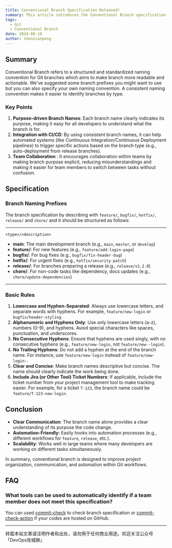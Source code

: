 ```yaml
---
title: Conventional Branch Specification Released!
summary: This article introduces the Conventional Branch specification, which provides a structured naming convention for Git branches to enhance readability and collaboration.
tags:
  - Git
  - Conventional Branch
date: 2024-09-18
author: shenxianpeng
---
```


## Summary

Conventional Branch refers to a structured and standardized naming convention for Git branches which aims to make branch more readable and actionable. We've suggested some branch prefixes you might want to use but you can also specify your own naming convention. A consistent naming convention makes it easier to identify branches by type.


### Key Points

1. **Purpose-driven Branch Names**: Each branch name clearly indicates its purpose, making it easy for all developers to understand what the branch is for.
2. **Integration with CI/CD**: By using consistent branch names, it can help automated systems (like Continuous Integration/Continuous Deployment pipelines) to trigger specific actions based on the branch type (e.g., auto-deployment from release branches).
3. **Team Collaboration** : It encourages collaboration within teams by making branch purpose explicit, reducing misunderstandings and making it easier for team members to switch between tasks without confusion.

## Specification

### Branch Naming Prefixes

The branch specification by describing with `feature/`, `bugfix/`, `hotfix/`, `release/` and `chore/` and it should be structured as follows:

---

```
<type>/<description>
```

- **main**: The main development branch (e.g., `main`, `master`, or `develop`)
- **feature/**: For new features (e.g., `feature/add-login-page`)
- **bugfix/**: For bug fixes (e.g., `bugfix/fix-header-bug`)
- **hotfix/**: For urgent fixes (e.g., `hotfix/security-patch`)
- **release/**: For branches preparing a release (e.g., `release/v1.2.0`)
- **chore/**: For non-code tasks like dependency, docs updates (e.g., `chore/update-dependencies`)

---

### Basic Rules

1. **Lowercase and Hyphen-Separated**: Always use lowercase letters, and separate words with hyphens. For example, `feature/new-login` or `bugfix/header-styling`.
2. **Alphanumeric and Hyphens Only**: Use only lowercase letters (a-z), numbers (0-9), and hyphens. Avoid special characters like spaces, punctuation, and underscores.
3. **No Consecutive Hyphens**: Ensure that hyphens are used singly, with no consecutive hyphens (e.g., `feature/new-login`, not `feature/new--login`).
4. **No Trailing Hyphens**: Do not add a hyphen at the end of the branch name. For instance, use `feature/new-login` instead of `feature/new-login-`.
5. **Clear and Concise**: Make branch names descriptive but concise. The name should clearly indicate the work being done.
6. **Include Jira (or Other Tool) Ticket Numbers**: If applicable, include the ticket number from your project management tool to make tracking easier. For example, for a ticket `T-123`, the branch name could be `feature/T-123-new-login`.

## Conclusion

- **Clear Communication**: The branch name alone provides a clear understanding of its purpose the code change.
- **Automation-Friendly**: Easily hooks into automation processes (e.g., different workflows for `feature`, `release`, etc.).
- **Scalability**: Works well in large teams where many developers are working on different tasks simultaneously.

In summary, conventional branch is designed to improve project organization, communication, and automation within Git workflows.

## FAQ

### What tools can be used to automatically identify if a team member does not meet this specification?

You can used [commit-check](https://github.com/commit-check/commit-check) to check branch specification or [commit-check-action](https://github.com/commit-check/commit-check-action) if your codes are hosted on GitHub.

---

转载本站文章请注明作者和出处，请勿用于任何商业用途。欢迎关注公众号「DevOps攻城狮」
